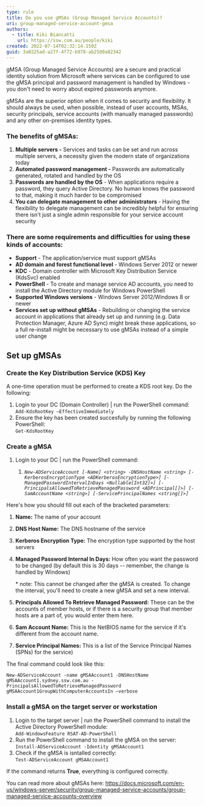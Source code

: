 ```yaml
---
type: rule
title: Do you use gMSAs (Group Managed Service Accounts)?
uri: group-managed-service-account-gmsa
authors:
  - title: Kiki Biancatti
    url: https://ssw.com.au/people/kiki
created: 2022-07-14T02:32:14.150Z
guid: 3a0225ad-a27f-4f72-b978-ab2580a82342
---
```

gMSA (Group Managed Service Accounts) are a secure and practical identity solution from Microsoft where services can be configured to use the gMSA principal and password management is handled by Windows - you don't need to worry about expired passwords anymore.   

<!--endintro-->

gMSAs are the superior option when it comes to security and flexibility. It should always be used, when possible, instead of user accounts, MSAs, security principals, service accounts (with manually managed passwords) and any other on-premises identity types.

### The benefits of gMSAs:

1. **Multiple servers -** Services and tasks can be set and run across multiple servers, a necessity given the modern state of organizations today
2. **Automated password management -** Passwords are automatically generated, rotated and handled by the OS
3. **Passwords are handled by the OS** - When applications require a password, they query Active Directory. No human knows the password to that, making it much harder to be compromised
4. **You can delegate management to other administrators** - Having the flexibility to delegate management can be incredibly helpful for ensuring there isn't just a single admin responsible for your service account security

### There are some requirements and difficulties for using these kinds of accounts:

* **Support** - The application/service must support gMSAs
* **AD domain and forest functional level** - Windows Server 2012 or newer
* **KDC** - Domain controller with Microsoft Key Distribution Service (KdsSvc) enabled
* **PowerShell** - To create and manage service AD accounts, you need to install the Active Directory module for Windows PowerShell
* **Supported Windows versions** - Windows Server 2012/Windows 8 or newer
* **Services set up without gMSAs** - Rebuilding or changing the service account in applications that already set up and running (e.g. Data Protection Manager, Azure AD Sync) might break these applications, so a full re-install might be necessary to use gMSAs instead of a simple user change

## Set up gMSAs

### Create the Key Distribution Service (KDS) Key

A one-time operation must be performed to create a KDS root key. Do the following:

1. Login to your DC (Domain Controller) | run the PowerShell command:\
   `Add-KdsRootKey –EffectiveImmediately`
2. Ensure the key has been created succesfully by running the following PowerShell:\
   `Get-KdsRootKey`

### Create a gMSA

1. Login to your DC | run the PowerShell command:

   1. *`New-ADServiceAccount [-Name] <string> -DNSHostName <string> [-KerberosEncryptionType <ADKerberosEncryptionType>] [-ManagedPasswordIntervalInDays <Nullable[Int32]>] [-PrincipalsAllowedToRetrieveManagedPassword <ADPrincipal[]>] [-SamAccountName <string>] [-ServicePrincipalNames <string[]>]`*

Here's how you should fill out each of the bracketed parameters:

1. **Name:** The name of your account
2. **DNS Host Name:** The DNS hostname of the service
3. **Kerberos Encryption Type:** The encryption type supported by the host servers
4. **Managed Password Internal In Days:** How often you want the password to be changed (by default this is 30 days -- remember, the change is handled by Windows)

   \* note: This cannot be changed after the gMSA is created. To change the interval, you'll need to create a new gMSA and set a new interval.
5. **Principals Allowed To Retrieve Managed Password:** These can be the accounts of member hosts, or if there is a security group that member hosts are a part of, you would enter them here.
6. **Sam Account Name:** This is the NetBIOS name for the service if it's different from the account name.
7. **Service Principal Names:** This is a list of the Service Principal Names (SPNs) for the service) 

The final command could look like this:

`New-ADServiceAccount -name gMSAAccount1 -DNSHostName gMSAAccount1.sydney.ssw.com.au -PrincipalsAllowedToRetrieveManagedPassword gMSAAccount1GroupWithComputerAccountsIn –verbose`

### Install a gMSA on the target server or workstation

1. Login to the target server | run the PowerShell command to install the Active Directory PowerShell module:\
   `Add-WindowsFeature RSAT-AD-PowerShell`
2. Run the PowerShell command to install the gMSA on the server:\
   `Install-ADServiceAccount -Identity gMSAAccount1`
3. Check if the gMSA is isntalled correctly:\
   `Test-ADServiceAccount gMSAAccount1`

If the command returns **True**, everything is configured correctly.

You can read more about gMSAs here: https://docs.microsoft.com/en-us/windows-server/security/group-managed-service-accounts/group-managed-service-accounts-overview